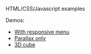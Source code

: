 HTML/CSS/Javascript examples

Demos:
* [With responsive menu](https://mrcue.github.io/uni-y01-sf-parallax/index.html)
* [Parallax only](https://mrcue.github.io/uni-y01-sf-parallax/parallax-only.html)
* [3D cube](https://mrcue.github.io/uni-y01-sf-parallax/parallax-3d-animated-cube.html)